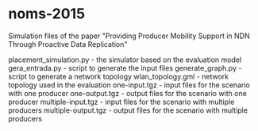 # noms-2015
Simulation files of the paper "Providing Producer Mobility Support in NDN Through Proactive Data Replication"

placement_simulation.py - the simulator based on the evaluation model
gera_entrada.py - script to generate the input files
generate_graph.py - script to generate a network topology
wlan_topology.gml - network topology used in the evaluation
one-input.tgz - input files for the scenario with one producer
one-output.tgz - output files for the scenario with one producer
multiple-input.tgz - input files for the scenario with multiple producers
multiple-output.tgz - output files for the scenario with multiple producers
